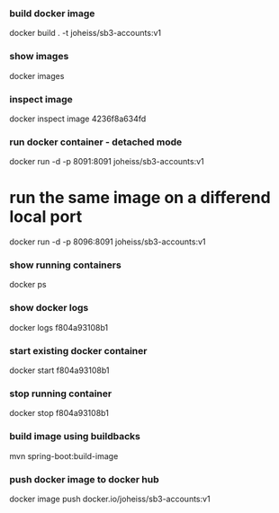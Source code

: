 ### build docker image
docker build . -t joheiss/sb3-accounts:v1

### show images
docker images

### inspect image <image-id>
docker inspect image 4236f8a634fd

### run docker container - detached mode
docker run -d -p 8091:8091 joheiss/sb3-accounts:v1

# run the same image on a differend local port
docker run -d -p 8096:8091 joheiss/sb3-accounts:v1

### show running containers
docker ps

### show docker logs <container-id>
docker logs f804a93108b1

### start existing docker container <container-id>
docker start f804a93108b1

### stop running container <container-id>
docker stop f804a93108b1

### build image using buildbacks
mvn spring-boot:build-image

### push docker image to docker hub
docker image push docker.io/joheiss/sb3-accounts:v1
